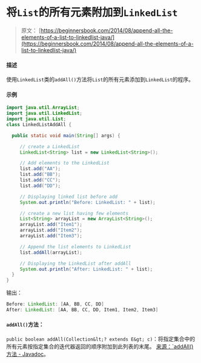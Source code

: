 # 将`List`的所有元素附加到`LinkedList`

> 原文： [https://beginnersbook.com/2014/08/append-all-the-elements-of-a-list-to-linkedlist-java/](https://beginnersbook.com/2014/08/append-all-the-elements-of-a-list-to-linkedlist-java/)

#### 描述

使用`LinkedList`类的`addAll()`方法将`List`的所有元素添加到`LinkedList`的程序。

#### 示例

```java
import java.util.ArrayList;
import java.util.LinkedList;
import java.util.List;
class LinkedListAddAll {

  public static void main(String[] args) {

     // create a LinkedList
     LinkedList<String> list = new LinkedList<String>();

     // Add elements to the LinkedList
     list.add("AA");
     list.add("BB");
     list.add("CC");
     list.add("DD");

     // Displaying linked list before add
     System.out.println("Before: LinkedList: " + list);

     // create a new list having few elements
     List<String> arrayList = new ArrayList<String>();
     arrayList.add("Item1");
     arrayList.add("Item2");
     arrayList.add("Item3");

     // Append the list elements to LinkedList
     list.addAll(arrayList);

     // Displaying the LinkedList after addAll
     System.out.println("After: LinkedList: " + list);
  }
}
```

输出：

```java
Before: LinkedList: [AA, BB, CC, DD]
After: LinkedList: [AA, BB, CC, DD, Item1, Item2, Item3]
```

#### `addAll()`方法：

`public boolean addAll(Collection&lt;? extends E&gt; c)`：将指定集合中的所有元素按指定集合的​​迭代器返回的顺序附加到此列表的末尾。 [来源：`addAll()方法 - Javadoc](https://docs.oracle.com/javase/7/docs/api/java/util/LinkedList.html#addAll(java.util.Collection))。